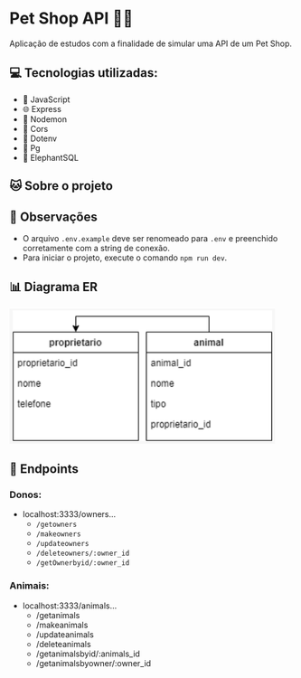 # Pet Shop API 🐾🏪
Aplicação de estudos com a finalidade de simular uma API de um Pet Shop.

## 💻 Tecnologias utilizadas:
* 📜 JavaScript
* 🌐 Express
* 🔄 Nodemon
* 🔀 Cors
* 🔑 Dotenv
* 🐘 Pg
* 🐘 ElephantSQL

## 🐱 Sobre o projeto

## 👀 Observações
* O arquivo ```.env.example``` deve ser renomeado para ```.env``` e preenchido corretamente com a string de conexão.
* Para iniciar o projeto, execute o comando ```npm run dev```.

## 📊 Diagrama ER
![Alt text](./assets/imgs/image.png)

## 🏁 Endpoints
### Donos:
* localhost:3333/owners...
  * ``/getowners``
  * ``/makeowners``
  * ``/updateowners``
  * ``/deleteowners/:owner_id``
  * ``/getOwnerbyid/:owner_id``
### Animais:
* localhost:3333/animals...
  * /getanimals
  * /makeanimals
  * /updateanimals
  * /deleteanimals
  * /getanimalsbyid/:animals_id
  * /getanimalsbyowner/:owner_id